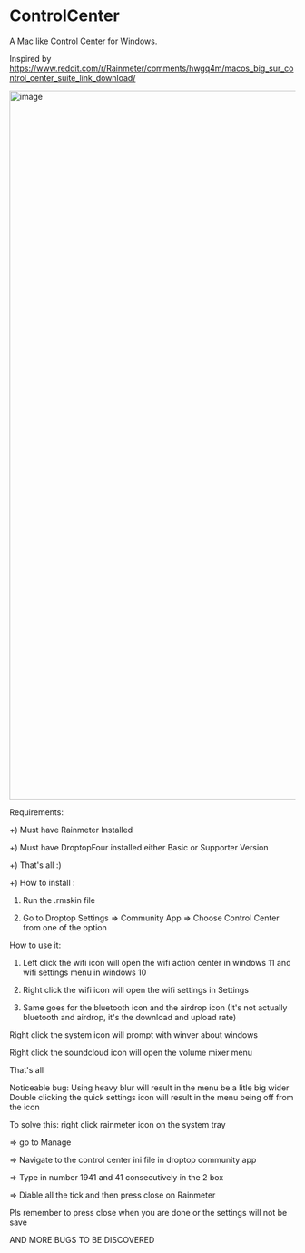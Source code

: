 # ControlCenter
A Mac like Control Center for Windows. 

Inspired by https://www.reddit.com/r/Rainmeter/comments/hwgq4m/macos_big_sur_control_center_suite_link_download/

<img width="1248" alt="image" src="https://user-images.githubusercontent.com/98937364/152519608-0c019c63-4a22-4c61-8617-ade401311bb1.png">


Requirements:

+) Must have Rainmeter Installed

+) Must have DroptopFour installed either Basic or Supporter Version

+) That's all :)

+) How to install :

1) Run the .rmskin file

2) Go to Droptop Settings => Community App => Choose Control Center from one of the option

How to use it:
1) Left click the wifi icon will open the wifi action center in windows 11 and wifi settings menu in windows 10

2) Right click the wifi icon will open the wifi settings in Settings

3) Same goes for the bluetooth icon and the airdrop icon (It's not actually bluetooth and airdrop, it's the download and upload rate)

Right click the system icon will prompt with winver about windows

Right click the soundcloud icon will open the volume mixer menu 

That's all

Noticeable bug:
Using heavy blur will result in the menu be a litle big wider
Double clicking the quick settings icon will result in the menu being off from the icon

To solve this: right click rainmeter icon on the system tray

=> go to Manage

=> Navigate to the control center ini file in droptop community app 

=> Type in number 1941 and 41 consecutively in the 2 box

=> Diable all the tick and then press close on Rainmeter

Pls remember to press close when you are done or the settings will not be save

AND MORE BUGS TO BE DISCOVERED 
